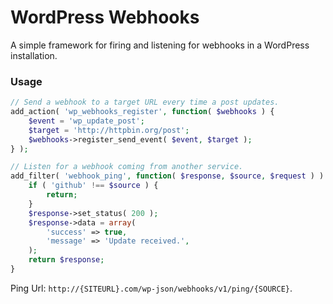 # WordPress Webhooks

A simple framework for firing and listening for webhooks in a WordPress installation.

### Usage
```php
// Send a webhook to a target URL every time a post updates.
add_action( 'wp_webhooks_register', function( $webhooks ) {
	$event = 'wp_update_post';
	$target = 'http://httpbin.org/post';
	$webhooks->register_send_event( $event, $target );
} );

// Listen for a webhook coming from another service.
add_filter( 'webhook_ping', function( $response, $source, $request ) ) {
	if ( 'github' !== $source ) {
		return;
	}
	$response->set_status( 200 );
	$response->data = array(
		'success' => true,
		'message' => 'Update received.',
	);
	return $response;
}
```

Ping Url: `http://{SITEURL}.com/wp-json/webhooks/v1/ping/{SOURCE}`.
